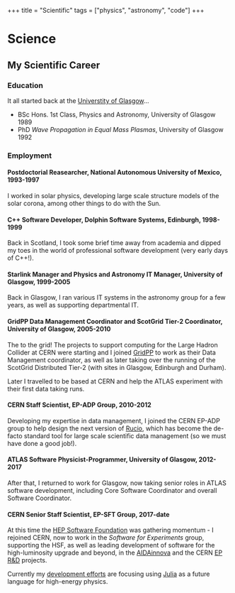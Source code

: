 +++
title = "Scientific"
tags = ["physics", "astronomy", "code"]
+++

# Science

## My Scientific Career

### Education

It all started back at the [Universtity of Glasgow](https://gla.ac.uk)...

- BSc Hons. 1st Class, Physics and Astronomy, University of Glasgow 1989
- PhD *Wave Propagation in Equal Mass Plasmas*, University of Glasgow 1992

### Employment

#### Postdoctorial Reasearcher, National Autonomous University of Mexico, 1993-1997

I worked in solar physics, developing large scale structure models of the solar
corona, among other things to do with the Sun.

#### C++ Software Developer, Dolphin Software Systems, Edinburgh, 1998-1999

Back in Scotland, I took some brief time away from academia and dipped my toes
in the world of professional software development (very early days of C++!).

#### Starlink Manager and Physics and Astronomy IT Manager, University of Glasgow, 1999-2005

Back in Glasgow, I ran various IT systems in the astronomy group for a few
years, as well as supporting departmental IT.

#### GridPP Data Management Coordinator and ScotGrid Tier-2 Coordinator, University of Glasgow, 2005-2010

The to the grid! The projects to support computing for the Large Hadron Collider
at CERN were starting and I joined [GridPP](https://www.gridpp.ac.uk) to work as
their Data Management coordinator, as well as later taking over the running of
the ScotGrid Distributed Tier-2 (with sites in Glasgow, Edinburgh and Durham).

Later I travelled to be based at CERN and help the ATLAS experiment with their
first data taking runs.

#### CERN Staff Scientist, EP-ADP Group, 2010-2012

Developing my expertise in data management, I joined the CERN EP-ADP group to
help design the next version of [Rucio](https://rucio.cern.ch), which has become
the de-facto standard tool for large scale scientific data management (so we
must have done a good job!).

#### ATLAS Software Physicist-Programmer, University of Glasgow, 2012-2017

After that, I returned to work for Glasgow, now taking senior roles in ATLAS
software development, including Core Software Coordinator and overall Software
Coordinator.

#### CERN Senior Staff Scientist, EP-SFT Group, 2017-date

At this time the [HEP Software Foundation](https://hepsoftwarefoundation.org)
was gathering momentum - I rejoined CERN, now to work in the *Software for
Experiments* group, supporting the HSF, as well as leading development of
software for the high-luminosity upgrade and beyond, in the
[AIDAinnova](https://aidainnova.web.cern.ch) and the CERN [EP
R&D](https://ep-rnd.web.cern.ch) projects.

Currently my [development efforts](/julia) are focusing using
[Julia](https://julialang.org) as a future language for high-energy physics.

